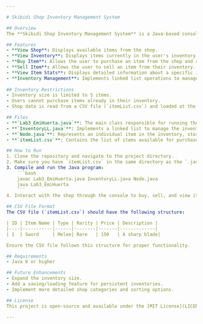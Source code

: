 ```yaml
---

# Skibidi Shop Inventory Management System

## Overview
The **Skibidi Shop Inventory Management System** is a Java-based console application that allows users to interact with an in-game shop, view their inventory, buy and sell items, and check item statistics. The project reads item data from a CSV file and manages the inventory using a linked list data structure.

## Features
- **View Shop**: Displays available items from the shop.
- **View Inventory**: Displays items currently in the user's inventory.
- **Buy Item**: Allows the user to purchase an item from the shop and add it to their inventory.
- **Sell Item**: Allows the user to sell an item from their inventory.
- **View Item Stats**: Displays detailed information about a specific item in the user's inventory.
- **Inventory Management**: Implements linked list operations to manage the items in the player's inventory.
  
## Inventory Restrictions
- Inventory size is limited to 5 items.
- Users cannot purchase items already in their inventory.
- Shop data is read from a CSV file (`itemList.csv`) and loaded at the start of the program.

## Files
- **`Lab3_EmiHuerta.java`**: The main class responsible for running the application and providing the menu-driven interface.
- **`InventoryLL.java`**: Implements a linked list to manage the inventory items.
- **`Node.java`**: Represents an individual item in the inventory, storing data such as item name, description, and stats.
- **`itemList.csv`**: Contains the list of items available for purchase in the shop (loaded when the program starts).

## How to Run
1. Clone the repository and navigate to the project directory.
2. Make sure you have `itemList.csv` in the same directory as the `.java` files.
3. Compile and run the Java program:
    ```bash
    javac Lab3_EmiHuerta.java InventoryLL.java Node.java
    java Lab3_EmiHuerta
    ```
4. Interact with the shop through the console to buy, sell, and view items.

## CSV File Format
The CSV file (`itemList.csv`) should have the following structure:

| ID | Item Name | Type | Rarity | Price | Description |
|----|-----------|------|--------|-------|-------------|
| 1  | Sword     | Melee| Rare   | 150   | A sharp blade|

Ensure the CSV file follows this structure for proper functionality.

## Requirements
- Java 8 or higher

## Future Enhancements
- Expand the inventory size.
- Add a saving/loading feature for persistent inventories.
- Implement more detailed shop categories and sorting options.

## License
This project is open-source and available under the [MIT License](LICENSE).

---
```

